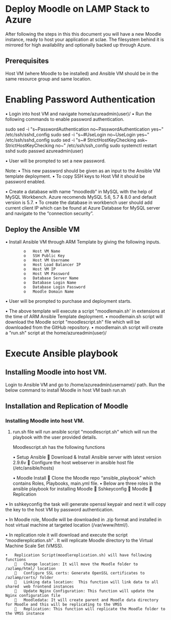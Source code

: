 # Deploy Moodle on LAMP Stack to Azure

After following the steps in this this document you will have a new Moodle instance, ready to host your application at sclae.
The filesystem behind it is mirrored for high availability and
optionally backed up through Azure.

## Prerequisites

Host VM (where Moodle to be installed) and Ansible VM should be in the same resource group and same location.

# Enabling Password Authentication  
•	Login into host VM and navigate home/azureadmin(user)/ 
•	Run the following commands to enable password authentication.

sudo sed -i "s~PasswordAuthentication no~PasswordAuthentication yes~" /etc/ssh/sshd_config
sudo sed -i "s~#UseLogin no~UseLogin yes~" /etc/ssh/sshd_config
sudo sed -i "s~#   StrictHostKeyChecking ask~   StrictHostKeyChecking no~" /etc/ssh/ssh_config
sudo systemctl restart sshd
sudo passwd azureadmin(user)

•	User will be prompted to set a new password.

Note: 
•	This new password should be given as an input to the Ansible VM template deployment.
•	To copy SSH keys to Host VM it should be password enabled.

•	Create a database with name “moodledb” in MySQL with the help of MySQL Workbench.
        Azure recomends MySQL 5.6, 5.7 & 8.0 and default version is 5.7.
•	To create the database in workbench user should add current client IP which can be found at Azure Database for MySQL server and navigate to the “connection security”. 

## Deploy the Ansible VM

•	Install Ansible VM through ARM Template by giving the following inputs.

            o	Host VM Name
            o	SSH Public Key
            o	Host VM Username
            o	Host Load Balancer IP
            o	Host VM IP
            o	Host VM Password
            o	Database Server Name
            o	Database Login Name
            o	Database Login Password
            o	Moodle Domain Name

•   User will be prompted to purchase and deployment starts.

•	The above template will execute a script "moodlemain.sh' in extensions at the time of ARM Ansible Template deployment.
•	moodlemain.sh script will download the Moodle script "moodlescript.sh" file which will be downloaded from the GitHub repository.
•	moodlemain.sh script will create a "run.sh" script at the home/azureadmin(user)/ 


# Execute Ansible playbook

## Installing Moodle into host VM.

Login to Ansible VM and go to /home/azureadmin(username)/ path.
Run the below command to install Moodle in host VM
                bash run.sh


## Installation and Replication of Moodle

### Installing Moodle into host VM.

1.	run.sh file will run ansible script "moodlescript.sh" which will run the playbook with the user provided details.
    
    Moodlescript.sh has the following functions 

    •	Setup Ansible
        	Download & Install Ansible server with latest version 2.9.6v
        	Configure the host webserver in ansible host file (/etc/ansible/hosts)

    •	Moodle Install
        	Clone the Moodle repo “ansible_playbook” which contains Roles, Playbooks, main.yml file.
        •	Below are three roles in the ansible playbook for installing Moodle
            	Sshkeyconfig
            	Moodle
            	Replication

•	In sshkeyconfig the task will generate openssl keypair and next it will copy the key to the host VM by password authentication.

•	In Moodle role, Moodle will be downloaded in .zip format and installed in host virtual machine at targeted location (/var/www/html/).

•	In replication role it will download and execute the script “moodlereplication.sh” . It will replicate Moodle directory to the Virtual Machine Scale Set (VMSS). 

    •	Replication Script(moodlereplication.sh) will have following functions
        	Change location: It will move the Moodle folder to /azlamp/html/ location
        	Configure SSL certs: Generate OpenSSL certificates to /azlamp/certs/ folder
        	Linking data location:  This function will link data to all shared  web frontend instances
        	Update Nginx Configuration: This function will update the Nginx configuration file
        	Moodledata: It will create parent and Moodle data directory for Moodle and this will be replicating to the VMSS
        	Replication: This function will replicate the Moodle folder to the VMSS instance

